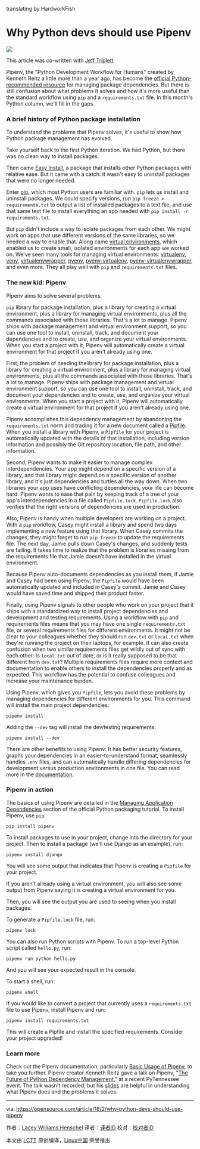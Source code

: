 
translating by HardworkFish

Why Python devs should use Pipenv
======

![](https://opensource.com/sites/default/files/styles/image-full-size/public/lead-images/python-programming-code-keyboard.png?itok=fxiSpmnd)

This article was co-written with [Jeff Triplett][1].

Pipenv, the "Python Development Workflow for Humans" created by Kenneth Reitz a little more than a year ago, has become the [official Python-recommended resource][2] for managing package dependencies. But there is still confusion about what problems it solves and how it's more useful than the standard workflow using `pip` and a `requirements.txt` file. In this month's Python column, we'll fill in the gaps.

### A brief history of Python package installation

To understand the problems that Pipenv solves, it's useful to show how Python package management has evolved.

Take yourself back to the first Python iteration. We had Python, but there was no clean way to install packages.

Then came [Easy Install][3], a package that installs other Python packages with relative ease. But it came with a catch: it wasn't easy to uninstall packages that were no longer needed.

Enter [pip][4], which most Python users are familiar with. `pip` lets us install and uninstall packages. We could specify versions, run `pip freeze > requirements.txt` to output a list of installed packages to a text file, and use that same text file to install everything an app needed with `pip install -r requirements.txt`.

But `pip` didn't include a way to isolate packages from each other. We might work on apps that use different versions of the same libraries, so we needed a way to enable that. Along came [virtual environments][5], which enabled us to create small, isolated environments for each app we worked on. We've seen many tools for managing virtual environments: [virtualenv][6], [venv][7], [virtualenvwrapper][8], [pyenv][9], [pyenv-virtualenv][10], [pyenv-virtualenvwrapper][11], and even more. They all play well with `pip` and `requirements.txt` files.

### The new kid: Pipenv

Pipenv aims to solve several problems.

`pip` library for package installation, plus a library for creating a virtual environment, plus a library for managing virtual environments, plus all the commands associated with those libraries. That's a lot to manage. Pipenv ships with package management and virtual environment support, so you can use one tool to install, uninstall, track, and document your dependencies and to create, use, and organize your virtual environments. When you start a project with it, Pipenv will automatically create a virtual environment for that project if you aren't already using one.

First, the problem of needing thelibrary for package installation, plus a library for creating a virtual environment, plus a library for managing virtual environments, plus all the commands associated with those libraries. That's a lot to manage. Pipenv ships with package management and virtual environment support, so you can use one tool to install, uninstall, track, and document your dependencies and to create, use, and organize your virtual environments. When you start a project with it, Pipenv will automatically create a virtual environment for that project if you aren't already using one.

Pipenv accomplishes this dependency management by abandoning the `requirements.txt` norm and trading it for a new document called a [Pipfile][12]. When you install a library with Pipenv, a `Pipfile` for your project is automatically updated with the details of that installation, including version information and possibly the Git repository location, file path, and other information.

Second, Pipenv wants to make it easier to manage complex interdependencies. Your app might depend on a specific version of a library, and that library might depend on a specific version of another library, and it's just dependencies and turtles all the way down. When two libraries your app uses have conflicting dependencies, your life can become hard. Pipenv wants to ease that pain by keeping track of a tree of your app's interdependencies in a file called `Pipfile.lock`. `Pipfile.lock` also verifies that the right versions of dependencies are used in production.

Also, Pipenv is handy when multiple developers are working on a project. With a `pip` workflow, Casey might install a library and spend two days implementing a new feature using that library. When Casey commits the changes, they might forget to run `pip freeze` to update the requirements file. The next day, Jamie pulls down Casey's changes, and suddenly tests are failing. It takes time to realize that the problem is libraries missing from the requirements file that Jamie doesn't have installed in the virtual environment.

Because Pipenv auto-documents dependencies as you install them, if Jamie and Casey had been using Pipenv, the `Pipfile` would have been automatically updated and included in Casey's commit. Jamie and Casey would have saved time and shipped their product faster.

Finally, using Pipenv signals to other people who work on your project that it ships with a standardized way to install project dependencies and development and testing requirements. Using a workflow with `pip` and requirements files means that you may have one single `requirements.txt` file, or several requirements files for different environments. It might not be clear to your colleagues whether they should run `dev.txt` or `local.txt` when they're running the project on their laptops, for example. It can also create confusion when two similar requirements files get wildly out of sync with each other: Is `local.txt` out of date, or is it really supposed to be that different from `dev.txt`? Multiple requirements files require more context and documentation to enable others to install the dependencies properly and as expected. This workflow has the potential to confuse colleagues and increase your maintenance burden.

Using Pipenv, which gives you `Pipfile`, lets you avoid these problems by managing dependencies for different environments for you. This command will install the main project dependencies:
```
pipenv install

```

Adding the `--dev` tag will install the dev/testing requirements:
```
pipenv install --dev

```

There are other benefits to using Pipenv: It has better security features, graphs your dependencies in an easier-to-understand format, seamlessly handles `.env` files, and can automatically handle differing dependencies for development versus production environments in one file. You can read more in the [documentation][13].

### Pipenv in action

The basics of using Pipenv are detailed in the [Managing Application Dependencies][14] section of the official Python packaging tutorial. To install Pipenv, use `pip`:
```
pip install pipenv

```

To install packages to use in your project, change into the directory for your project. Then to install a package (we'll use Django as an example), run:
```
pipenv install django

```

You will see some output that indicates that Pipenv is creating a `Pipfile` for your project.

If you aren't already using a virtual environment, you will also see some output from Pipenv saying it is creating a virtual environment for you.

Then, you will see the output you are used to seeing when you install packages.

To generate a `Pipfile.lock` file, run:
```
pipenv lock

```

You can also run Python scripts with Pipenv. To run a top-level Python script called `hello.py`, run:
```
pipenv run python hello.py

```

And you will see your expected result in the console.

To start a shell, run:
```
pipenv shell

```

If you would like to convert a project that currently uses a `requirements.txt` file to use Pipenv, install Pipenv and run:
```
pipenv install requirements.txt

```

This will create a Pipfile and install the specified requirements. Consider your project upgraded!

### Learn more

Check out the Pipenv documentation, particularly [Basic Usage of Pipenv][15], to take you further. Pipenv creator Kenneth Reitz gave a talk on Pipenv, "[The Future of Python Dependency Management][16]," at a recent PyTennessee event. The talk wasn't recorded, but his [slides][17] are helpful in understanding what Pipenv does and the problems it solves.

--------------------------------------------------------------------------------

via: https://opensource.com/article/18/2/why-python-devs-should-use-pipenv

作者：[Lacey Williams Henschel][a]
译者：[译者ID](https://github.com/译者ID)
校对：[校对者ID](https://github.com/校对者ID)

本文由 [LCTT](https://github.com/LCTT/TranslateProject) 原创编译，[Linux中国](https://linux.cn/) 荣誉推出

[a]:https://opensource.com/users/laceynwilliams
[1]:https://opensource.com/users/jefftriplett
[2]:https://packaging.python.org/tutorials/managing-dependencies/#managing-dependencies
[3]:http://peak.telecommunity.com/DevCenter/EasyInstall
[4]:https://packaging.python.org/tutorials/installing-packages/#use-pip-for-installing
[5]:https://packaging.python.org/tutorials/installing-packages/#creating-virtual-environments
[6]:https://virtualenv.pypa.io/en/stable/
[7]:https://docs.python.org/3/library/venv.html
[8]:https://virtualenvwrapper.readthedocs.io/en/latest/
[9]:https://github.com/pyenv/pyenv
[10]:https://github.com/pyenv/pyenv-virtualenv
[11]:https://github.com/pyenv/pyenv-virtualenvwrapper
[12]:https://github.com/pypa/pipfile
[13]:https://docs.pipenv.org/
[14]:https://packaging.python.org/tutorials/managing-dependencies/
[15]:https://docs.pipenv.org/basics/
[16]:https://www.pytennessee.org/schedule/presentation/158/
[17]:https://speakerdeck.com/kennethreitz/the-future-of-python-dependency-management
